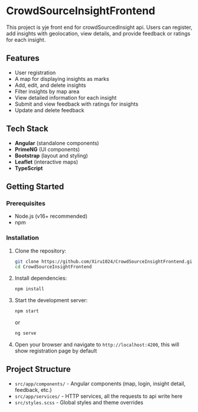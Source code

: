 # CrowdSourceInsightFrontend

This project is yje front end for crowdSourcedInsight api. Users can register, add insights with geolocation, view details, and provide feedback or ratings for each insight.

## Features

- User registration
- A map for displaying insights as marks
- Add, edit, and delete insights
- Filter insights by map area
- View detailed information for each insight
- Submit and view feedback with ratings for insights
- Update and delete feedback

## Tech Stack

- **Angular** (standalone components)
- **PrimeNG** (UI components)
- **Bootstrap** (layout and styling)
- **Leaflet** (interactive maps)
- **TypeScript**

## Getting Started

### Prerequisites

- Node.js (v16+ recommended)
- npm

### Installation

1. Clone the repository:
    ```bash
    git clone https://github.com/Xiru1024/CrowdSourceInsightFrontend.git
    cd CrowdSourceInsightFrontend
    ```

2. Install dependencies:
    ```bash
    npm install
    ```

3. Start the development server:
    ```bash
    npm start
    ```
    or
    ```bash
    ng serve
    ```

4. Open your browser and navigate to `http://localhost:4200`, this will show registration page by default

## Project Structure

- `src/app/components/` - Angular components (map, login, insight detail, feedback, etc.)
- `src/app/services/` - HTTP services, all the requests to api write here
- `src/styles.scss` - Global styles and theme overrides
